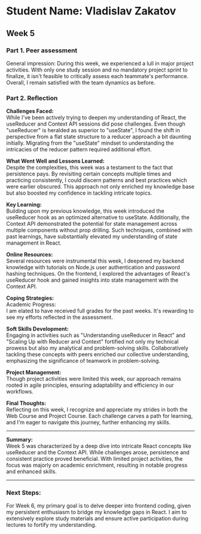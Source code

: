 # Student Name: Vladislav Zakatov
## Week 5

### Part 1. Peer assessment
General impression: During this week, we experienced a lull in major project activities. With only one study session and no mandatory project sprint to finalize, it isn't feasible to critically assess each teammate's performance. Overall, I remain satisfied with the team dynamics as before.

### Part 2. Reflection

**Challenges Faced:**  
While I've been actively trying to deepen my understanding of React, the useReducer and Context API sessions did pose challenges. Even though "useReducer" is heralded as superior to "useState", I found the shift in perspective from a flat state structure to a reducer approach a bit daunting initially. Migrating from the "useState" mindset to understanding the intricacies of the reducer pattern required additional effort.

**What Went Well and Lessons Learned:**  
Despite the complexities, this week was a testament to the fact that persistence pays. By revisiting certain concepts multiple times and practicing consistently, I could discern patterns and best practices which were earlier obscured. This approach not only enriched my knowledge base but also boosted my confidence in tackling intricate topics.

**Key Learning:**  
Building upon my previous knowledge, this week introduced the useReducer hook as an optimized alternative to useState. Additionally, the Context API demonstrated the potential for state management across multiple components without prop drilling. Such techniques, combined with past learnings, have substantially elevated my understanding of state management in React.

**Online Resources:**  
Several resources were instrumental this week, I deepened my backend knowledge with tutorials on Node.js user authentication and password hashing techniques. On the frontend, I explored the advantages of React's useReducer hook and gained insights into state management with the Context API.

**Coping Strategies:**  
Academic Progress:   
I am elated to have received full grades for the past weeks. It's rewarding to see my efforts reflected in the assessment.

**Soft Skills Development:**  
Engaging in activities such as "Understanding useReducer in React" and "Scaling Up with Reducer and Context" fortified not only my technical prowess but also my analytical and problem-solving skills. Collaboratively tackling these concepts with peers enriched our collective understanding, emphasizing the significance of teamwork in problem-solving.

**Project Management:**  
Though project activities were limited this week, our approach remains rooted in agile principles, ensuring adaptability and efficiency in our workflows.

**Final Thoughts:**  
Reflecting on this week, I recognize and appreciate my strides in both the Web Course and Project Course. Each challenge carves a path for learning, and I'm eager to navigate this journey, further enhancing my skills.

---

**Summary:**  
Week 5 was characterized by a deep dive into intricate React concepts like useReducer and the Context API. While challenges arose, persistence and consistent practice proved beneficial. With limited project activities, the focus was majorly on academic enrichment, resulting in notable progress and enhanced skills.

---

### Next Steps:
For Week 6, my primary goal is to delve deeper into frontend coding, given my persistent enthusiasm to bridge my knowledge gaps in React. I aim to extensively explore study materials and ensure active participation during lectures to fortify my understanding.
